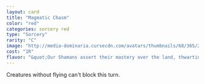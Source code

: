 ```yaml
---
layout: card
title: "Magmatic Chasm"
color: "red"
categories: sorcery red
type: "Sorcery"
rarity: "C"
image: "http://media-dominaria.cursecdn.com/avatars/thumbnails/68/365/200/283/635618452271698091.png"
cost: "1R"
flavor: "&quot;Our Shamans assert their mastery over the land, thwarting the lesser clans&#x27; attempts to stand in the way of our dragon lord.&quot; - Allek, Atarka Hunter"
---
```


Creatures without flying can't block this turn.
